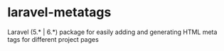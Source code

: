 # laravel-metatags
Laravel (5.* |  6.*) package for easily adding and generating HTML meta tags for different project pages